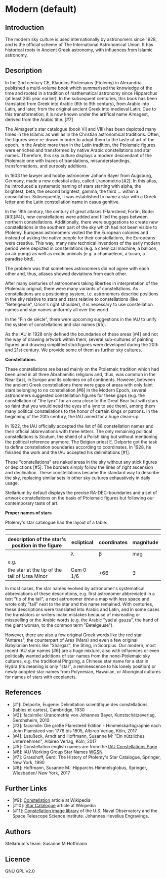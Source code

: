 # Modern (default)

## Introduction

The modern sky culture is used internationally by astronomers since 1928, and is the official scheme of The International Astronomical Union. It has historical roots in Ancient Greek astronomy, with influences from Islamic astronomy.

## Description

In the 2nd century CE, Klaudios Ptolemaios (Ptolemy) in Alexandria published a multi-volume book which summarised the knowledge of the time and rooted in a tradition of mathematical astronomy since Hipparchus (at least 265 year earlier). In the subsequent centuries, this book has been translated from Greek into Arabic (6th to 9th century), from Arabic into Latin, and later, from the original ancient Greek into medieval Latin. Due to this transformation, it is now known under the artifical name Almagest, derived from the Arabic title. [#7]

The Almagest's star catalogue (book VII and VIII) has been depicted many times in the Islamic as well as in the Christian astronomical traditions. Often, the figures were re-drawn in order to adopt them to the taste of art of the epoch. In the Arabic more than in the Latin tradition, the Ptolemaic figures were enriched and transformed by native Arabic constellations and star names. Therefore, this sky culture displays a modern descendant of the Ptolemaic one with traces of translations, misunderstandings, transformations, and purposly additions. 

In 1603 the lawyer and hobby astronomer Johann Bayer from Augsburg, Germany, made a new celestial atlas, called Uranometria [#2]. In this atlas, he introduced a systematic naming of stars starting with alpha, the brightest, beta, the second brightest, gamma, the third ... within a consellation. Subsequently, it was established to name a star with a Greek letter and the Latin constellation name in casus genitive. 

In the 18th century, the century of great atlases (Flamsteed, Fortin, Bode: [#3][#4]), new constellations were added and filled the gaps between northern constellations. Additionally, there were suggestions to create new constellations in the southern part of the sky which had not been visible to Ptolemy.  European astronomers visited the the European colonies and instead of asking the native people for their constellations, the Europeans were creative. This way, many new technical inventions of the early modern period were depicted in constellations (e.g. a chemical machine, a balloon, an air pump) as well as exotic animals (e.g. a chamaeleon, a tucan, a paradise bird). 

The problem was that sometimes astronomers did not agree with each other and, thus, atlases showed deviations from each other.   

After many centuries of astronomers taking liberties in interpretation of the Ptolemaic original, there were many variants of constellations. As constellations are a positioning system, i.e. astronomers describe positions in the sky relative to stars and stars relative to constellations (like "Betelgeuse", Orion's right shoulder), it is necessary to use constellation names and star names uniformly all over the world. 

In the "Fin de siècle", there were upcoming suggestions in the IAU to unify the system of constellations and star names [#5].  

As the IAU in 1928 only defined the boundaries of these areas [#4] and not the way of drawing artwork within them, several sub-cultures of painting figures and drawing simplified stickfigures were developed during the 20th and 21st century. We provide some of them as further sky cultures. 

**Constellations**

These constellations are based mainly on the Ptolemaic tradition which had been used in all three Abrahamitic religions and, thus, was common in the Near East, in Europe and its colonies on all continents. However, between the ancient Greek constellations there were gaps of areas with only faint stars belonging to no constellation.[#8] In the Modern Epoch, several astronomers suggested constellation figures for these gaps (e.g. the constellation of "the lynx" for an area close to the Great Bear but with stars so faint that you would need the eyes of a lynx to see them), among them many political constellations to the honor of certain kings or patrons. In the beginning of the 20th century, the IAU aimed for a huge clean-up. 

In 1922, the IAU officially accepted the list of 88 constellation names and their official abbreviations with three letters. The only remaining political constellations is Scutum, the shield of a Polish king but without mentioning the political reference anymore. The Belgian priest E. Delporte got the task to define constellation boundaries according to coordinates. In 1928, he finished the work and the IAU accepted his delimitations [#1]. 

These "constellations" are naked areas in the sky without any stick figures or depictions [#5]. The borders simply follow the lines of right ascension and declination. These constellations became the standard way to describe the sky, replacing similar sets in other sky cultures exhaustively in daily usage.

Stellarium by default displays the precise RA-DEC-boundaries and a set of artwork constellations on the basis of Ptolemaic figures but following our contemporary taste of art. 

**Proper names of stars**

Ptolemy's star catalogue had the layout of a table: 

----------------------------
| description of the star's position in the figure | ecliptical | coordinates  | magnitude | 
|------|----|----|----|
|      |λ | β | mag | 
| e.g. | | | |
| the star at the tip of the tail of Ursa Minor | Gem 0 1/6 | +66 | 3 | 

In most cases, the star names evolved by astronomer's systematical abbreviations of these descriptions, e.g. first astronomer abbreviated in a text "tip of the tail", a next astronomer drew a map with less space and wrote only "tail" next to the star and this name remained. With centuries, these descriptions were translated into Arabic and Latin, and in some cases the translators or writers make mistakes because of misreading or misspelling or the Arabic words (e.g. the Arabic "yad al gauza", the hand of the giant woman, to the common term "Betelgeuse"). 

However, there are also a few original Greek words like the red star "Antares", the counterpart of Ares (Mars) and even a few original Babylonian terms like "Shargaz", the Sting, in Scorpius. Our modern, most recent IAU star names [#6] are a huge mixture, also with influences or even politically wanted additions of star names from the none-Ptolemaic sky cultures, e.g. the traditional Pingsing, a Chinese star name for a star in Hydra (its meaning is only "star", a reminescence to his lonely position) or newly adopted star names from Polynesian, Hawaiian, or Aboriginal cultures for names of stars with exoplanets. 

## References

 - [#1]: Delporte, Eugene: Delimitation scientifique des constellations (tables et cartes), Cambridge, 1930
 - [#2]: facsimile: Uranometria von Johannes Bayer, Kunstschätzeverlag, Gerchsheim, 2010 
 - [#3]: facsimile: Die große Flamsteed Edition - Himmelskartographie nach John Flamsteed von 1776 bis 1805, Albireo Verlag, Köln, 2017
 - [#4]: Latußeck, Arndt and Hoffmann, Susanne M: "Ein nützliches Unternehmen", Albireo Verlag, Köln, 2017
 - [#5]: Constellation english names are from the [IAU Constellations Page](https://www.iau.org/public/themes/constellations/)
 - [#6]: IAU Working Group Star Names [WGSN](https://www.iau.org/science/scientific_bodies/working_groups/280/)
 - [#7]: Grasshoff, Gerd: The History of Ptolemy's Star Catalogue, Springer, New York, 1990
 - [#8]: Hoffmann, Susanne M.: Hipparchs Himmelsglobus, Springer, Wiesbaden/ New York, 2017
 
 ## Further Links
 
 - [#9]: [Constellation](http://en.wikipedia.org/wiki/Constellation) article at Wikipedia
 - [#10]: [Star Catalogue](http://en.wikipedia.org/wiki/Star_catalogue) article at Wikipedia
 - [#11]: [Constellation image library](http://hubblesource.stsci.edu/sources/illustrations/constellations/) of the U.S. Naval Observatory and the Space Telescope Science Institute. Johannes Hevelius Engravings.

## Authors

Stellarium's team:
Susanne M Hoffmann 

## Licence

GNU GPL v2.0
